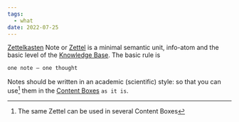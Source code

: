```yaml
---
tags:
  - what
date: 2022-07-25
---
```


[Zettelkasten](https://en.wikipedia.org/wiki/Zettelkasten) Note or [Zettel](https://zettelkasten.de/introduction/) is a minimal semantic unit, info-atom and the basic level of the [Knowledge Base](..\KnowledgeBase.md). The basic rule is

````markdown {linenos=false}
one note – one thought
````

Notes should be written in an academic (scientific) style: so that you can use[^202207251200-1] them in the [Content Boxes](..\Content_Box.md) `as it is`.

[^202207251200-1]: The same Zettel can be used in several Content Boxes
